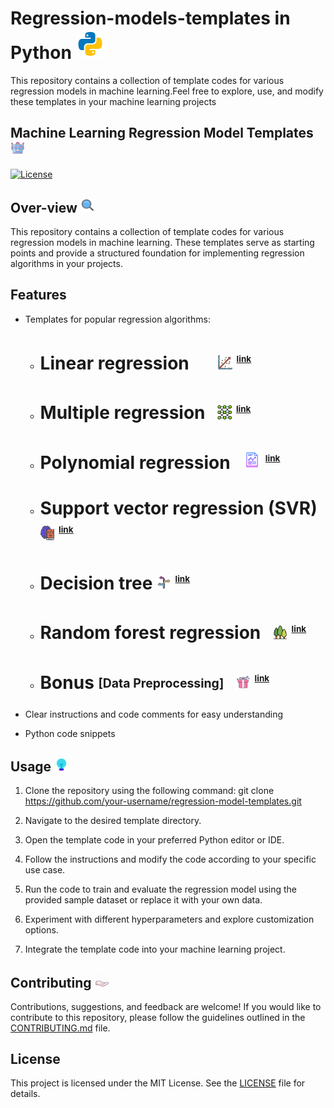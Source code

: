 # Regression-models-templates in Python ![](images/python_gif.gif)
This repository contains a collection of template codes for various regression models in machine learning.Feel free to explore, use, and modify these templates in your machine learning projects
## Machine Learning Regression Model Templates &nbsp;<img src="images/ml_gif.gif" alt="Alt Text" width="4.5%">

[![License](https://img.shields.io/badge/license-MIT-blue.svg)](LICENSE)

## Over-view <img src="images/overview.gif" alt="Alt Text" width="4.5%">
This repository contains a collection of template codes for various regression models in machine learning. These templates serve as starting points and provide a structured foundation for implementing regression algorithms in your projects.

## Features
- Templates for popular regression algorithms:
   - # Linear regression &nbsp;&nbsp;&nbsp;&nbsp;&nbsp; [<img src="images/linear_regression.png" alt="Alt Text" width="5%">](Linear_regression.py) <sup><sub><sup>[<span style="font-size: smaller;">link</span>](Linear_regression.py)</sup></sub></sup>
    - # Multiple regression  &nbsp; [<img src="images/graph.png" alt="Alt Text" width="5%">](Multiple_Regression.py) <sup><sub><sup>[<span style="font-size: smaller;">link</span>](Multiple_Regression.py)</sup></sub></sup>
    - # Polynomial regression &nbsp; [<img src="images/graphj_report.png" alt="Alt Text" width="6.5%">](Linear_regression.py) <sup><sub><sup>[<span style="font-size: smaller;">link</span>](Linear_regression.py)</sup></sub></sup>
    - # Support vector regression (SVR)  &nbsp; [<img src="images/brain_book.png" alt="Alt Text" width="5%">](Linear_regression.py) <sup><sub><sup>[<span style="font-size: smaller;">link</span>](Linear_regression.py)</sup></sub></sup>
    - # Decision tree [<img src="images/decision1.png" alt="Alt Text" width="5%">](Linear_regression.py) <sup><sub><sup>[<span style="font-size: smaller;">link</span>](Linear_regression.py)</sup></sub></sup>
    - # Random forest regression  &nbsp; [<img src="images/forest.png" alt="Alt Text" width="5%">](Linear_regression.py) <sup><sub><sup>[<span style="font-size: smaller;">link</span>](Linear_regression.py)</sup></sub></sup>
    - # Bonus <sub><sup><span style="font-size:;">[Data Preprocessing]</span></sup></sub> &nbsp; [<img src="images/bonus.png" alt="Alt Text" width="5%">](Linear_regression.py) <sup><sub><sup>[<span style="font-size: smaller;">link</span>](Linear_regression.py)</sup></sub></sup>
    
- Clear instructions and code comments for easy understanding
- Python code snippets

## Usage <img src="images/usage.gif" alt="Alt Text" width="4.5%">
1. Clone the repository using the following command: git clone https://github.com/your-username/regression-model-templates.git

2. Navigate to the desired template directory.

3. Open the template code in your preferred Python editor or IDE.

4. Follow the instructions and modify the code according to your specific use case.

5. Run the code to train and evaluate the regression model using the provided sample dataset or replace it with your own data.

6. Experiment with different hyperparameters and explore customization options.

7. Integrate the template code into your machine learning project.

## Contributing <img src="images/contribute.gif" alt="Alt Text" width="4.5%">
Contributions, suggestions, and feedback are welcome! If you would like to contribute to this repository, please follow the guidelines outlined in the [CONTRIBUTING.md](CONTRIBUTING.md) file.

## License
This project is licensed under the MIT License. See the [LICENSE](LICENSE) file for details.



